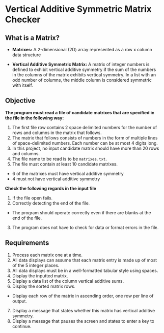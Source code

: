 # Vertical Additive Symmetric Matrix Checker

## What is a Matrix?
- **Matrixes:** A 2-dimensional (2D) array represented as a row x column data structure

- **Vertical Additive Symmetric Matrix:** A  matrix of integer numbers is defined to exhibit vertical additive symmetry if the sum of the numbers in the columns of the matrix exhibits vertical symmetry. In a list with an odd number of columns, the middle column is considered symmetric with itself.


## Objective
**The program must read a file of candidate matrixes that are specified in the file in the following way:**
1. The first file row contains 2 space delimited numbers for the number of rows and columns in the matrix that follows.
2. The matrix that follows consists of numbers in the form of multiple lines of space-delimited numbers. Each number can be at most 4 digits long.
3. In this project, no input candidate matrix should have more than 20 rows and columns.
4. The file name to be read is to be `matrixes.txt`.
5. The file must contain at least 10 candidate matrixes.
  - 6 of the matrixes must have vertical additive symmetry
  - 4 must not have vertical additive symmetry


**Check the following regards in the input file**
1. If the file open fails.
2. Correctly detecting the end of the file.
  - The program should operate correctly even if there are blanks at the end of the file.
3. The program does not have to check for data or format errors in the file.



## Requirements
1. Process each matrix one at a time.
2. All data displays can assume that each matrix entry is made up of most of the 5 integer places.
3. All data displays must be in a well-formatted tabular style using spaces.
4. Display the inputted matrix.
5. Display a data list of the column vertical additive sums.
6. Display the sorted matrix rows.
  - Display each row of the matrix in ascending order, one row per line of output.
7. Display a message that states whether this matrix has vertical additive symmetry.
8. Display a message that pauses the screen and states to enter a key to continue.
